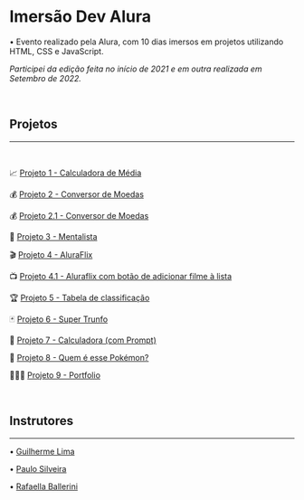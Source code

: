 # Imersão Dev Alura

• Evento realizado pela Alura, com 10 dias imersos em projetos utilizando HTML, CSS e JavaScript. <br>

<i>Participei da edição feita no início de 2021 e em outra realizada em Setembro de 2022.</i>
    
<br>

## Projetos 
<hr>
<br>

📈 [Projeto 1 - Calculadora de Média](https://geovanaborba.github.io/Imersao-Dev-Alura/Projeto%201%20-%20Calculadora%20de%20M%C3%A9dia/)

💰 [Projeto 2 - Conversor de Moedas](https://geovanaborba.github.io/Imersao-Dev-Alura/Projeto%202%20-%20Conversor%20de%20Moedas/)

💰 [Projeto 2.1 - Conversor de Moedas](https://geovanaborba.github.io/Imersao-Dev-Alura/Projeto%202.1%20-%20Conversor%20de%20Moedas/)

🔮 [Projeto 3 - Mentalista](https://geovanaborba.github.io/Imersao-Dev-Alura/Projeto%203%20-%20Mentalista/)

🎬 [Projeto 4 - AluraFlix](https://geovanaborba.github.io/Imersao-Dev-Alura/Projeto%204%20-%20AluraFlix/)

📺 [Projeto 4.1 - Aluraflix com botão de adicionar filme à lista](https://geovanaborba.github.io/Imersao-Dev-Alura/Projeto%204.1%20-%20AluraFlix%20com%20bot%C3%A3o%20Adicionar%20filme/)

🏆 [Projeto 5 - Tabela de classificação](https://geovanaborba.github.io/Imersao-Dev-Alura/Projeto%205%20-%20Tabela%20de%20classifica%C3%A7%C3%A3o/)

🃏 [Projeto 6 - Super Trunfo](https://geovanaborba.github.io/Imersao-Dev-Alura/Projeto%206%20-%20Super%20Trunfo/)

📇 [Projeto 7 - Calculadora (com Prompt)](https://geovanaborba.github.io/Imersao-Dev-Alura/Projeto%207%20-%20Calculadora/)

👀 [Projeto 8 - Quem é esse Pokémon?](https://geovanaborba.github.io/Imersao-Dev-Alura/Projeto%208%20-%20Quem%20%C3%A9%20esse%20Pok%C3%A9mon/)

👩🏽‍💻 [Projeto 9 - Portfolio](https://geovanaborba.github.io/Imersao-Dev-Alura/Projeto%209%20-%20Portfolio/)

<br>

## Instrutores
<hr>

 • [Guilherme Lima](https://www.linkedin.com/in/guilherme-lima-developer/)

 • [Paulo Silveira](https://www.linkedin.com/in/paulosilveira/)

 • [Rafaella Ballerini](https://www.linkedin.com/in/rafaella-ballerini-45875016a/)


